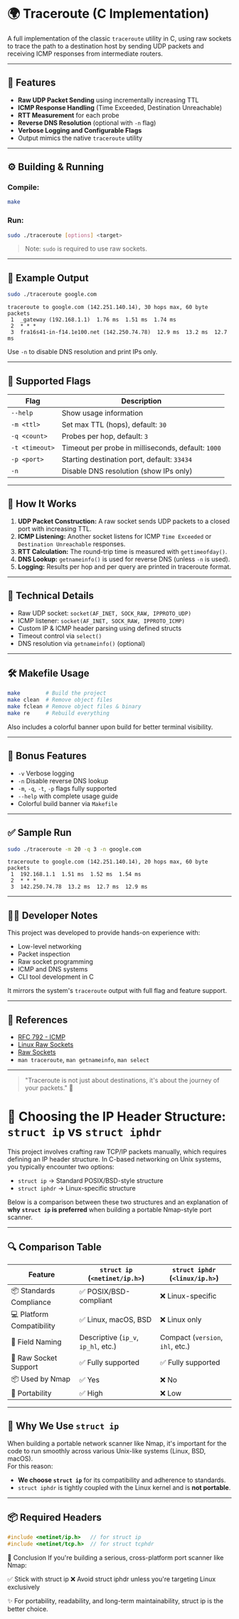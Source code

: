 # 🌍 Traceroute (C Implementation)

A full implementation of the classic `traceroute` utility in C, using raw sockets to trace the path to a destination host by sending UDP packets and receiving ICMP responses from intermediate routers.

---

## 🚀 Features

- **Raw UDP Packet Sending** using incrementally increasing TTL
- **ICMP Response Handling** (Time Exceeded, Destination Unreachable)
- **RTT Measurement** for each probe
- **Reverse DNS Resolution** (optional with `-n` flag)
- **Verbose Logging and Configurable Flags**
- Output mimics the native `traceroute` utility

---

## ⚙️ Building & Running

### Compile:
```bash
make
```

### Run:
```bash
sudo ./traceroute [options] <target>
```

> Note: `sudo` is required to use raw sockets.

---

## 🧪 Example Output

```bash
sudo ./traceroute google.com
```
```
traceroute to google.com (142.251.140.14), 30 hops max, 60 byte packets
 1  _gateway (192.168.1.1)  1.76 ms  1.51 ms  1.74 ms  
 2  * * *  
 3  fra16s41-in-f14.1e100.net (142.250.74.78)  12.9 ms  13.2 ms  12.7 ms  
```
Use `-n` to disable DNS resolution and print IPs only.

---

## 🧩 Supported Flags

| Flag           | Description                                         |
|----------------|-----------------------------------------------------|
| `--help`       | Show usage information                              |
| `-m <ttl>`     | Set max TTL (hops), default: `30`                   |
| `-q <count>`   | Probes per hop, default: `3`                        |
| `-t <timeout>` | Timeout per probe in milliseconds, default: `1000` |
| `-p <port>`    | Starting destination port, default: `33434`         |
| `-n`           | Disable DNS resolution (show IPs only)              |

---

## 🧠 How It Works

1. **UDP Packet Construction:** A raw socket sends UDP packets to a closed port with increasing TTL.
2. **ICMP Listening:** Another socket listens for ICMP `Time Exceeded` or `Destination Unreachable` responses.
3. **RTT Calculation:** The round-trip time is measured with `gettimeofday()`.
4. **DNS Lookup:** `getnameinfo()` is used for reverse DNS (unless `-n` is used).
5. **Logging:** Results per hop and per query are printed in traceroute format.

---

## 🧵 Technical Details

- Raw UDP socket: `socket(AF_INET, SOCK_RAW, IPPROTO_UDP)`
- ICMP listener: `socket(AF_INET, SOCK_RAW, IPPROTO_ICMP)`
- Custom IP & ICMP header parsing using defined structs
- Timeout control via `select()`
- DNS resolution via `getnameinfo()` (optional)

---

## 🛠️ Makefile Usage

```bash
make        # Build the project
make clean  # Remove object files
make fclean # Remove object files & binary
make re     # Rebuild everything
```

Also includes a colorful banner upon build for better terminal visibility.

---

## 🎁 Bonus Features

- `-v` Verbose logging
- `-n` Disable reverse DNS lookup
- `-m`, `-q`, `-t`, `-p` flags fully supported
- `--help` with complete usage guide
- Colorful build banner via `Makefile`

---

## ✅ Sample Run

```bash
sudo ./traceroute -m 20 -q 3 -n google.com
```
```
traceroute to google.com (142.251.140.14), 20 hops max, 60 byte packets
 1  192.168.1.1  1.51 ms  1.52 ms  1.54 ms
 2  * * *
 3  142.250.74.78  13.2 ms  12.7 ms  12.9 ms
```

---

## 👨‍💻 Developer Notes

This project was developed to provide hands-on experience with:

- Low-level networking
- Packet inspection
- Raw socket programming
- ICMP and DNS systems
- CLI tool development in C

It mirrors the system's `traceroute` output with full flag and feature support.

---

## 🔗 References

- [RFC 792 - ICMP](https://tools.ietf.org/html/rfc792)
- [Linux Raw Sockets](https://man7.org/linux/man-pages/man7/raw.7.html)
- [Raw Sockets](https://medium.com/@erdogancayir/raw-socketler-kullan%C4%B1m%C4%B1-raw-sockets-89f65d8ce063)
- `man traceroute`, `man getnameinfo`, `man select`

---

> "Traceroute is not just about destinations, it's about the journey of your packets." 🚀


# 📡 Choosing the IP Header Structure: `struct ip` vs `struct iphdr`

This project involves crafting raw TCP/IP packets manually, which requires defining an IP header structure. In C-based networking on Unix systems, you typically encounter two options:

- `struct ip` → Standard POSIX/BSD-style structure
- `struct iphdr` → Linux-specific structure

Below is a comparison between these two structures and an explanation of **why `struct ip` is preferred** when building a portable Nmap-style port scanner.

---

## 🔍 Comparison Table

| Feature                      | `struct ip` (`<netinet/ip.h>`)       | `struct iphdr` (`<linux/ip.h>`)     |
|-----------------------------|---------------------------------------|-------------------------------------|
| 📦 Standards Compliance      | ✅ POSIX/BSD-compliant                 | ❌ Linux-specific                   |
| 💻 Platform Compatibility    | ✅ Linux, macOS, BSD                   | ❌ Linux only                       |
| 📜 Field Naming              | Descriptive (`ip_v`, `ip_hl`, etc.)   | Compact (`version`, `ihl`, etc.)   |
| 🔌 Raw Socket Support        | ✅ Fully supported                     | ✅ Fully supported                  |
| 📦 Used by Nmap              | ✅ Yes                                 | ❌ No                               |
| 🚀 Portability               | ✅ High                                | ❌ Low                              |

---

## 🧠 Why We Use `struct ip`

When building a portable network scanner like Nmap, it's important for the code to run smoothly across various Unix-like systems (Linux, BSD, macOS).  
For this reason:

- **We choose `struct ip`** for its compatibility and adherence to standards.
- `struct iphdr` is tightly coupled with the Linux kernel and is **not portable**.

---

## 📦 Required Headers

```c
#include <netinet/ip.h>   // for struct ip
#include <netinet/tcp.h>  // for struct tcphdr
```

🏁 Conclusion
If you're building a serious, cross-platform port scanner like Nmap:

✅ Stick with struct ip
❌ Avoid struct iphdr unless you're targeting Linux exclusively

✨ For portability, readability, and long-term maintainability, struct ip is the better choice.

